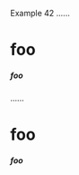 Example 42
......

# foo ##################################
##### foo ##

......

<h1>foo</h1>
<h5>foo</h5>
